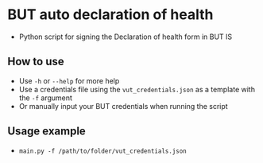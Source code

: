 # BUT auto declaration of health
- Python script for signing the Declaration of health form in BUT IS

## How to use
- Use `-h` or `--help` for more help
- Use a credentials file using the `vut_credentials.json` as a template with the `-f` argument
- Or manually input your BUT credentials when running the script

## Usage example
- `main.py -f /path/to/folder/vut_credentials.json` 